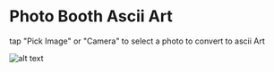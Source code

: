 # Photo Booth Ascii Art

tap "Pick Image" or "Camera" to select a photo to convert to ascii Art

![alt text](https://www.dropbox.com/s/7qumbgss5k1mduy/ascii.PNG?raw=1 "ASCII Kermit is thinking")
